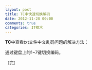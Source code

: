 ```yaml
---
layout: post
title: TC中快速切换编码
date: 2012-11-28 00:00
comments: true
categories: IT技术
---
```

**TC**中查看txt文件中文乱码问题的解决方法：
 
通过键盘上的1~7键切换编码。

（完）
